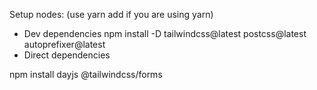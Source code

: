 
Setup nodes:
(use yarn add if you are using yarn)
- Dev dependencies 
npm install -D tailwindcss@latest postcss@latest autoprefixer@latest 
- Direct dependencies 

npm install dayjs @tailwindcss/forms 


<!-- npm install @craco/craco  -->